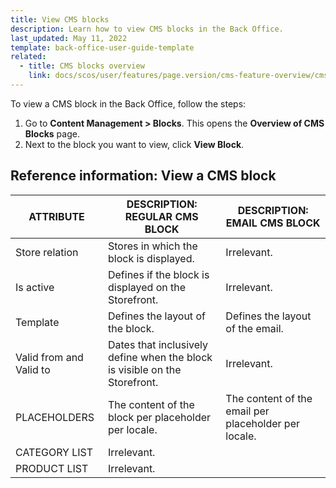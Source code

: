 ```yaml
---
title: View CMS blocks
description: Learn how to view CMS blocks in the Back Office.
last_updated: May 11, 2022
template: back-office-user-guide-template
related:
  - title: CMS blocks overview
    link: docs/scos/user/features/page.version/cms-feature-overview/cms-blocks-overview.html
---
```


To view a CMS block in the Back Office, follow the steps:
1. Go to **Content Management&nbsp;<span aria-label="and then">></span> Blocks**.
    This opens the **Overview of CMS Blocks** page.
2. Next to the block you want to view, click **View Block**.


## Reference information: View a CMS block

| ATTRIBUTE | DESCRIPTION: REGULAR CMS BLOCK | DESCRIPTION: EMAIL CMS BLOCK |
| --- | --- | --- |
| Store relation | Stores in which the block is displayed. | Irrelevant. |
| Is active | Defines if the block is displayed on the Storefront. | Irrelevant. |
| Template | Defines the layout of the block. | Defines the layout of the email. |
| Valid from and Valid to | Dates that inclusively define when the block is visible on the Storefront. | Irrelevant. |
| PLACEHOLDERS | The content of the block per placeholder per locale.  | The content of the email  per placeholder per locale.  |
| CATEGORY LIST | Irrelevant.  |
| PRODUCT LIST | Irrelevant. | 
